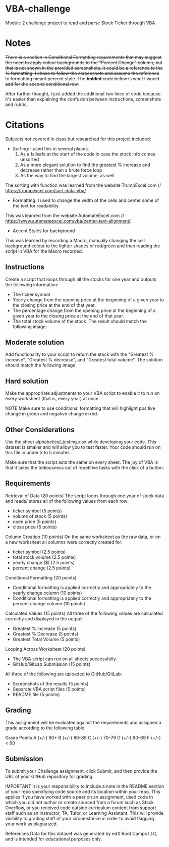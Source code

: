 # VBA-challenge
Module 2 challenge project to read and parse Stock Ticker through VBA

# Notes
~~There is a section in Conditional Formatting requirements that may suggest the need to apply colour backgrounds to the "Percent Change" column, but that is not shown in the provided screenshots. It could be a reference to the % formatting. I chose to follow the screenshots and assume the reference to formatting meant percent style. The **bolded** code below is what I would add for the second conditional row.~~

After further thought, I just added the additional two lines of code because it's easier than explaining the confusion between instructions, screenshots and rubric. 

# Citations
Subjects not covered in class but researched for this project included:
- Sorting: I used this in several places.
    1. As a failsafe at the start of the code in case the stock info comes unsorted
    2. As a more elegant solution to find the greatest % increase and decrease rather than a brute force loop
    3. As the way to find the largest volume, as well

The sorting with function was learned from the website TrumpExcel.com // https://trumpexcel.com/sort-data-vba/

- Formatting: I used to change the width of the cells and center some of the text for readability

This was leanred from the website AutomateExcel.com // https://www.automateexcel.com/vba/center-text-alignment/

- Accent Styles for background

This was learned by recording a Macro, manually changing the cell background colour to the lighter shades of red/green and then reading the script in VBA for the Macro recorded.


## Instructions
Create a script that loops through all the stocks for one year and outputs the following information:

- The ticker symbol
- Yearly change from the opening price at the beginning of a given year to the closing price at the end of that year.
- The percentage change from the opening price at the beginning of a given year to the closing price at the end of that year.
- The total stock volume of the stock. The result should match the following image:

## Moderate solution

Add functionality to your script to return the stock with the "Greatest % increase", "Greatest % decrease", and "Greatest total volume". The solution should match the following image:

## Hard solution

Make the appropriate adjustments to your VBA script to enable it to run on every worksheet (that is, every year) at once.

NOTE
Make sure to use conditional formatting that will highlight positive change in green and negative change in red.

## Other Considerations
Use the sheet alphabetical_testing.xlsx while developing your code. This dataset is smaller and will allow you to test faster. Your code should run on this file in under 3 to 5 minutes.

Make sure that the script acts the same on every sheet. The joy of VBA is that it takes the tediousness out of repetitive tasks with the click of a button.

## Requirements
Retrieval of Data (20 points)
The script loops through one year of stock data and reads/ stores all of the following values from each row:
- ticker symbol (5 points)
- volume of stock (5 points)
- open price (5 points)
- close price (5 points)

Column Creation (10 points)
On the same worksheet as the raw data, or on a new worksheet all columns were correctly created for:
- ticker symbol (2.5 points)
- total stock volume (2.5 points)
- yearly change ($) (2.5 points)
- percent change (2.5 points)

Conditional Formatting (20 points)
- Conditional formatting is applied correctly and appropriately to the yearly change column (10 points)
- Conditional formatting is applied correctly and appropriately to the percent change column (10 points)

Calculated Values (15 points)
All three of the following values are calculated correctly and displayed in the output:
- Greatest % Increase (5 points)
- Greatest % Decrease (5 points)
- Greatest Total Volume (5 points)

Looping Across Worksheet (20 points)
- The VBA script can run on all sheets successfully.
- GitHub/GitLab Submission (15 points)

All three of the following are uploaded to GitHub/GitLab:
- Screenshots of the results (5 points)
- Separate VBA script files (5 points)
- README file (5 points)

## Grading
This assignment will be evaluated against the requirements and assigned a grade according to the following table:

Grade	Points
A (+/-)	90+
B (+/-)	80–89
C (+/-)	70–79
D (+/-)	60–69
F (+/-)	< 60

## Submission
To submit your Challenge assignment, click Submit, and then provide the URL of your GitHub repository for grading.

IMPORTANT
It is your responsibility to include a note in the README section of your repo specifying code source and its location within your repo. This applies if you have worked with a peer on an assignment, used code in which you did not author or create sourced from a forum such as Stack Overflow, or you received code outside curriculum content from support staff such as an Instructor, TA, Tutor, or Learning Assistant. This will provide visibility to grading staff of your circumstance in order to avoid flagging your work as plagiarized.

References
Data for this dataset was generated by edX Boot Camps LLC, and is intended for educational purposes only.
